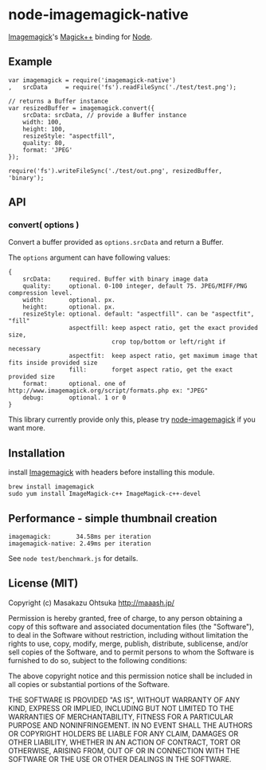 # node-imagemagick-native

[Imagemagick](http://www.imagemagick.org/)'s [Magick++](http://www.imagemagick.org/Magick++/) binding for [Node](http://nodejs.org/).

## Example

    var imagemagick = require('imagemagick-native')
    ,   srcData     = require('fs').readFileSync('./test/test.png');

    // returns a Buffer instance
    var resizedBuffer = imagemagick.convert({
        srcData: srcData, // provide a Buffer instance
        width: 100,
        height: 100,
        resizeStyle: "aspectfill",
        quality: 80,
        format: 'JPEG'
    });

    require('fs').writeFileSync('./test/out.png', resizedBuffer, 'binary');

## API

### convert( options )

Convert a buffer provided as `options.srcData` and return a Buffer.

The `options` argument can have following values:

    {
        srcData:     required. Buffer with binary image data
        quality:     optional. 0-100 integer, default 75. JPEG/MIFF/PNG compression level.
        width:       optional. px.
        height:      optional. px.
        resizeStyle: optional. default: "aspectfill". can be "aspectfit", "fill"
                     aspectfill: keep aspect ratio, get the exact provided size,
                                 crop top/bottom or left/right if necessary
                     aspectfit:  keep aspect ratio, get maximum image that fits inside provided size
                     fill:       forget aspect ratio, get the exact provided size
        format:      optional. one of http://www.imagemagick.org/script/formats.php ex: "JPEG"
        debug:       optional. 1 or 0
    }

This library currently provide only this, please try [node-imagemagick](https://github.com/rsms/node-imagemagick/) if you want more.

## Installation

install [Imagemagick](http://www.imagemagick.org/) with headers before installing this module.

    brew install imagemagick
    sudo yum install ImageMagick-c++ ImageMagick-c++-devel

## Performance - simple thumbnail creation

    imagemagick:       34.58ms per iteration
    imagemagick-native: 2.49ms per iteration

See `node test/benchmark.js` for details.


## License (MIT)

Copyright (c) Masakazu Ohtsuka <http://maaash.jp/>

Permission is hereby granted, free of charge, to any person obtaining a copy
of this software and associated documentation files (the "Software"), to deal
in the Software without restriction, including without limitation the rights
to use, copy, modify, merge, publish, distribute, sublicense, and/or sell
copies of the Software, and to permit persons to whom the Software is
furnished to do so, subject to the following conditions:

The above copyright notice and this permission notice shall be included in
all copies or substantial portions of the Software.

THE SOFTWARE IS PROVIDED "AS IS", WITHOUT WARRANTY OF ANY KIND, EXPRESS OR
IMPLIED, INCLUDING BUT NOT LIMITED TO THE WARRANTIES OF MERCHANTABILITY,
FITNESS FOR A PARTICULAR PURPOSE AND NONINFRINGEMENT. IN NO EVENT SHALL THE
AUTHORS OR COPYRIGHT HOLDERS BE LIABLE FOR ANY CLAIM, DAMAGES OR OTHER
LIABILITY, WHETHER IN AN ACTION OF CONTRACT, TORT OR OTHERWISE, ARISING FROM,
OUT OF OR IN CONNECTION WITH THE SOFTWARE OR THE USE OR OTHER DEALINGS IN
THE SOFTWARE.
